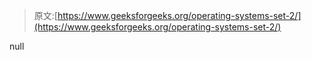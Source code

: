 > 原文:[https://www.geeksforgeeks.org/operating-systems-set-2/](https://www.geeksforgeeks.org/operating-systems-set-2/)

null
